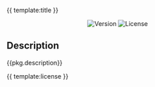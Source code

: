 {{ template:title }}

<div style="text-align: center;">
<img src="https://img.shields.io/badge/Version-{{pkg.version}}-blue.svg" alt="Version"> <img src="https://img.shields.io/badge/License-GPL-orange.svg" alt="License">
</div>
<h2> Description </h2> {{pkg.description}}

{{ template:license }}
